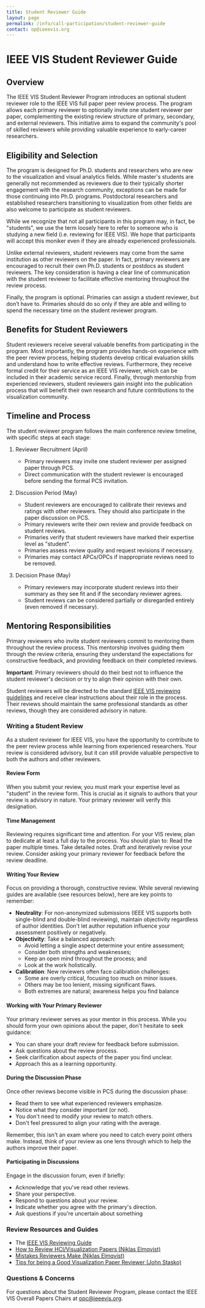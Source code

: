 ```yaml
---
title: Student Reviewer Guide
layout: page
permalink: /info/call-participation/student-reviewer-guide
contact: op@ieeevis.org
---
```


# IEEE VIS Student Reviewer Guide
## Overview
The IEEE VIS Student Reviewer Program introduces an optional student reviewer role to the IEEE VIS full paper peer review process. The program allows each primary reviewer to optionally invite one student reviewer per paper, complementing the existing review structure of primary, secondary, and external reviewers. This initiative aims to expand the community's pool of skilled reviewers while providing valuable experience to early-career researchers.
## Eligibility and Selection
The program is designed for Ph.D. students and researchers who are new to the visualization and visual analytics fields. While master's students are generally not recommended as reviewers due to their typically shorter engagement with the research community, exceptions can be made for those continuing into Ph.D. programs. Postdoctoral researchers and established researchers transitioning to visualization from other fields are also welcome to participate as student reviewers.

While we recognize that not all participants in this program may, in fact, be "students", we use the term loosely here to refer to someone who is studying a new field (i.e. reviewing for IEEE VIS). We hope that participants will accept this moniker even if they are already experienced professionals.

Unlike external reviewers, student reviewers may come from the same institution as other reviewers on the paper. In fact, primary reviewers are encouraged to recruit their own Ph.D. students or postdocs as student reviewers. The key consideration is having a clear line of communication with the student reviewer to facilitate effective mentoring throughout the review process.

Finally, the program is optional. Primaries can assign a student reviewer, but don’t have to. Primaries should do so only if they are able and willing to spend the necessary time on the student reviewer program.
## Benefits for Student Reviewers
Student reviewers receive several valuable benefits from participating in the program. Most importantly, the program provides hands-on experience with the peer review process, helping students develop critical evaluation skills and understand how to write effective reviews. Furthermore, they receive formal credit for their service as an IEEE VIS reviewer, which can be included in their academic service record. Finally, through mentorship from experienced reviewers, student reviewers gain insight into the publication process that will benefit their own research and future contributions to the visualization community.
## Timeline and Process
The student reviewer program follows the main conference review timeline, with specific steps at each stage:

1. Reviewer Recruitment (April)
    - Primary reviewers may invite one student reviewer per assigned paper through PCS.
    - Direct communication with the student reviewer is encouraged before sending the formal PCS invitation.

2. Discussion Period (May)
    - Student reviewers are encouraged to calibrate their reviews and ratings with other reviewers. They should also participate in the paper discussion on PCS.
    - Primary reviewers write their own review and provide feedback on student reviews.
    - Primaries verify that student reviewers have marked their expertise level as "student".
    - Primaries assess review quality and request revisions if necessary.
    - Primaries may contact APCs/OPCs if inappropriate reviews need to be removed.

3. Decision Phase (May)
    - Primary reviewers may incorporate student reviews into their summary as they see fit and if the secondary reviewer agrees.
    - Student reviews can be considered partially or disregarded entirely (even removed if necessary).
## Mentoring Responsibilities
Primary reviewers who invite student reviewers commit to mentoring them throughout the review process. This mentorship involves guiding them through the review criteria, ensuring they understand the expectations for constructive feedback, and providing feedback on their completed reviews.

**Important**: Primary reviewers should do their best not to influence the student reviewer's decision or try to align their opinion with their own.

Student reviewers will be directed to the standard [IEEE VIS reviewing guidelines](https://www.ieeevis.org/year/2025/info/call-participation/review-instructions) and receive clear instructions about their role in the process. Their reviews should maintain the same professional standards as other reviews, though they are considered advisory in nature.
### Writing a Student Review
As a student reviewer for IEEE VIS, you have the opportunity to contribute to the peer review process while learning from experienced researchers. Your review is considered advisory, but it can still provide valuable perspective to both the authors and other reviewers.
#### Review Form
When you submit your review, you must mark your expertise level as "student" in the review form. This is crucial as it signals to authors that your review is advisory in nature. Your primary reviewer will verify this designation.
#### Time Management
Reviewing requires significant time and attention. For your VIS review, plan to dedicate at least a full day to the process. You should plan to:
Read the paper multiple times.
Take detailed notes.
Draft and iteratively revise your review.
Consider asking your primary reviewer for feedback before the review deadline.
#### Writing Your Review
Focus on providing a thorough, constructive review. While several reviewing guides are available (see resources below), here are key points to remember:
- **Neutrality**: For non-anonymized submissions (IEEE VIS supports both single-blind and double-blind reviewing), maintain objectivity regardless of author identities. Don't let author reputation influence your assessment positively or negatively.
- **Objectivity**: Take a balanced approach:
  - Avoid letting a single aspect determine your entire assessment;
  - Consider both strengths and weaknesses;
  - Keep an open mind throughout the process; and
  - Look at the work holistically.
- **Calibration**: New reviewers often face calibration challenges:
  - Some are overly critical, focusing too much on minor issues.
  - Others may be too lenient, missing significant flaws.
  - Both extremes are natural; awareness helps you find balance
#### Working with Your Primary Reviewer
Your primary reviewer serves as your mentor in this process. While you should form your own opinions about the paper, don't hesitate to seek guidance:
  - You can share your draft review for feedback before submission.
  - Ask questions about the review process.
  - Seek clarification about aspects of the paper you find unclear.
  - Approach this as a learning opportunity.
#### During the Discussion Phase
Once other reviews become visible in PCS during the discussion phase:
  - Read them to see what experienced reviewers emphasize.
  - Notice what they consider important (or not).
  - You don't need to modify your review to match others.
  - Don't feel pressured to align your rating with the average.

Remember, this isn't an exam where you need to catch every point others make. Instead, think of your review as one lens through which to help the authors improve their paper. 
#### Participating in Discussions
Engage in the discussion forum, even if briefly:
  - Acknowledge that you've read other reviews.
  - Share your perspective.
  - Respond to questions about your review.
  - Indicate whether you agree with the primary's direction.
  - Ask questions if you're uncertain about something
### Review Resources and Guides
  - The [IEEE VIS Reviewing Guide](https://ieeevis.org/year/2025/info/call-participation/review-instructions) 
  - [How to Review HCI/Visualization Papers (Niklas Elmqvist)](https://niklaselmqvist.medium.com/how-to-review-hci-visualization-papers-7e51141c3868) 
  - [Mistakes Reviewers Make (Niklas Elmqvist)](https://niklaselmqvist.medium.com/mistakes-reviewers-make-ce3a4c595aa2) 
  - [Tips for being a Good Visualization Paper Reviewer (John Stasko)](https://jts3blog.wordpress.com/2016/12/23/tips-for-being-a-good-visualization-paper-reviewer/) 
### Questions & Concerns
For questions about the Student Reviewer Program, please contact the IEEE VIS Overall Papers Chairs at opc@ieeevis.org. 


